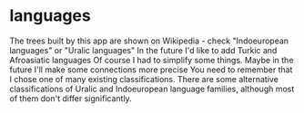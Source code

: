 # languages
The trees built by this app are shown on Wikipedia - check "Indoeuropean languages" or "Uralic languages"
In the future I'd like to add Turkic and Afroasiatic languages
Of course I had to simplify some things. Maybe in the future I'll make some connections more precise
You need to remember that I chose one of many existing classifications.
There are some alternative classifications of Uralic and Indoeuropean language families, although most of them don't differ significantly.
